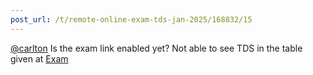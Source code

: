 ```yaml
---
post_url: /t/remote-online-exam-tds-jan-2025/168832/15
---
```

[@carlton](/u/carlton) Is the exam link enabled yet? Not able to see TDS in the table given at [Exam](http://study.iitm.ac.in/ds/exam.html)